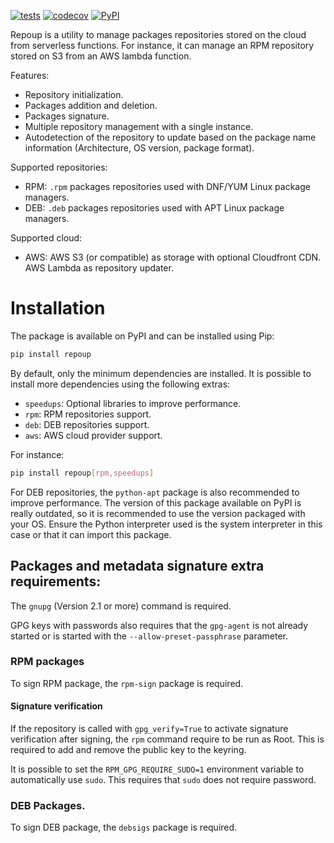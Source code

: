 [![tests](https://github.com/JGoutin/repoup/actions/workflows/tests.yml/badge.svg)](https://github.com/JGoutin/repoup/actions/workflows/tests.yml)
[![codecov](https://codecov.io/gh/JGoutin/repoup/branch/main/graph/badge.svg?token=xTt9tdHPwH)](https://codecov.io/gh/JGoutin/repoup)
[![PyPI](https://img.shields.io/pypi/v/repoup.svg)](https://pypi.org/project/repoup)

Repoup is a utility to manage packages repositories stored on the cloud from serverless
functions. For instance, it can manage an RPM repository stored on S3 from an AWS lambda
function.

Features:

 * Repository initialization.
 * Packages addition and deletion.
 * Packages signature.
 * Multiple repository management with a single instance.
 * Autodetection of the repository to update based on the package name information 
   (Architecture, OS version, package format).

Supported repositories:

 * RPM: `.rpm` packages repositories used with DNF/YUM Linux package managers.
 * DEB: `.deb` packages repositories used with APT Linux package managers.

Supported cloud:

 * AWS: AWS S3 (or compatible) as storage with optional Cloudfront CDN. 
   AWS Lambda as repository updater.

# Installation

The package is available on PyPI and can be installed using Pip:

```bash
pip install repoup
```

By default, only the minimum dependencies are installed. It is possible to install
more dependencies using the following extras:

* `speedups`: Optional libraries to improve performance.
* `rpm`: RPM repositories support.
* `deb`: DEB repositories support.
* `aws`: AWS cloud provider support.

For instance:

```bash
pip install repoup[rpm,speedups]
```

For DEB repositories, the `python-apt` package is also recommended to improve 
performance. The version of this package available on PyPI is really outdated, so it is
recommended to use the version packaged with your OS. Ensure the Python interpreter used
is the system interpreter in this case or that it can import this package.

## Packages and metadata signature extra requirements:

The `gnupg` (Version 2.1 or more) command is required.

GPG keys with passwords also requires that the `gpg-agent` is not already started or is 
started with the `--allow-preset-passphrase` parameter.

### RPM packages

To sign RPM package, the `rpm-sign` package is required.

#### Signature verification

If the repository is called with `gpg_verify=True` to activate signature verification
after signing, the `rpm` command require to be run as Root. This is required to add 
and remove the public key to the keyring.

It is possible to set the `RPM_GPG_REQUIRE_SUDO=1` environment variable to 
automatically use `sudo`. This requires that `sudo` does not require password.

### DEB Packages.

To sign DEB package, the `debsigs` package is required.
